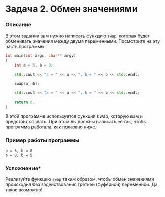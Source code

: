 # Задача 2. Обмен значениями

### Описание
В этом задании вам нужно написать функцию `swap`, которая будет обменивать значения между двумя переменными. Посмотрите на эту часть программы:
```cpp
int main(int argc, char** argv)
{
	int a = 5, b = 8;

	std::cout << "a = " << a << ", b = " << b << std::endl;

	swap(a, b);

	std::cout << "a = " << a << ", b = " << b << std::endl;

	return 0;
}
```

В этой программе используется функция swap, которую вам и предстоит создать. При этом вы должны написать её так, чтобы программа работала, как показано ниже.

### Пример работы программы
```
a = 5, b = 8
a = 8, b = 5
```

### Усложнение*

Реализуйте функцию `swap` таким образом, чтобы обмен значениями происходил без задействования третьей (буферной) переменной. Да, такое возможно!
